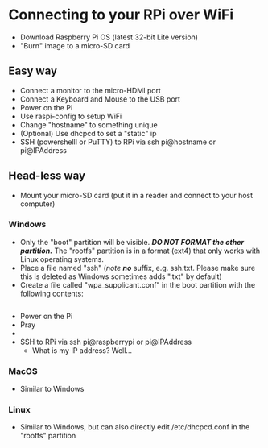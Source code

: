 # Connecting to your RPi over WiFi

- Download Raspberry Pi OS (latest 32-bit Lite version)
- "Burn" image to a micro-SD card

## Easy way
- Connect a monitor to the micro-HDMI port
- Connect a Keyboard and Mouse to the USB port
- Power on the Pi
- Use raspi-config to setup WiFi
- Change "hostname" to something unique
- (Optional) Use dhcpcd to set a "static" ip
- SSH (powershelll or PuTTY) to RPi via ssh pi@hostname or pi@IPAddress

## Head-less way
- Mount your micro-SD card (put it in a reader and connect to your host computer)

### Windows
 - Only the "boot" partition will be visible. ***DO NOT FORMAT the other partition.*** The "rootfs" partition is in a format (ext4) that only works with Linux operating systems.
 - Place a file named "ssh" (*note* ***no*** suffix, e.g. ssh.txt. Please make sure this is deleted as Windows sometimes adds ".txt" by default)
 - Create a file called "wpa_supplicant.conf" in the boot partition with the following contents:

 ```txt

 ```

- Power on the Pi
- Pray
- 
- SSH to RPi via ssh pi@raspberrypi or pi@IPAddress
  - What is my IP address? Well...

### MacOS
- Similar to Windows

### Linux
- Similar to Windows, but can also directly edit /etc/dhcpcd.conf in the "rootfs" partition
